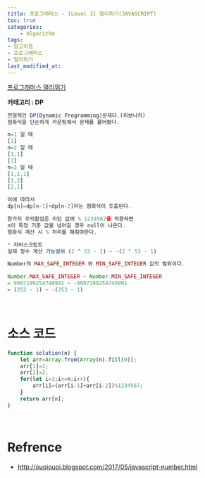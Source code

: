 ```yaml
---
title: 프로그래머스 - [Level 3] 멀리뛰기(JAVASCRIPT)
toc: true
categories:	
    - Algorithm
tags:
- 알고리즘
- 프로그래머스
- 멀리뛰기
last_modified_at: 
---
```


[프로그래머스 멀리뛰기](https://programmers.co.kr/learn/courses/30/lessons/12914) 

**카테고리 : DP**

```javascript
전형적인 DP(Dynamic Programming)문제다.(피보나치)
점화식을 단순하게 카운팅해서 문제를 풀어봤다.

n=1 일 때
[1]
n=2 일 때
[1,1]
[2]
n=3 일 때
[1,1,1]
[1,2]
[2,1]

이에 따라서 
dp[n]=dp[n-1]+dp[n-2]라는 점화식이 도출된다.

한가지 주의할점은 리턴 값에 % 1234567을 적용하면
n이 특정 기준 값을 넘어갈 경우 null이 나온다.
점화식 계산 시 % 처리를 해줘야한다.

* 자바스크립트
실제 정수 계산 가능범위 (2 ^ 53 - 1) ~ -(2 ^ 53 - 1)

Number의 MAX_SAFE_INTEGER 와 MIN_SAFE_INTEGER 값의 범위이다.

Number.MAX_SAFE_INTEGER ~ Number.MIN_SAFE_INTEGER
= 9007199254740991 ~ -9007199254740991
= (253 - 1) ~ -(253 - 1)
```



<br/>

# 소스 코드

```javascript
function solution(n) {
    let arr=Array.from(Array(n).fill(0));
    arr[1]=1;
    arr[2]=2;
    for(let i=3;i<=n;i++){
        arr[i]=(arr[i-1]+arr[i-2])%1234567;
    }
    return arr[n];
}
```

<br/>



# Refrence

- http://ouoiouoi.blogspot.com/2017/05/javascript-number.html

